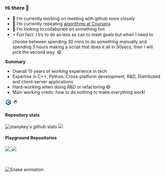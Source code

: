 ### Hi there 👋

- 🔭 I’m currently working on meeting with github more closely
- 🌱 I’m currently repeating [algorithms at Coursera](https://www.coursera.org/learn/algorithms-part1)
- 👯 I’m looking to collaborate on something fun 
- ⚡  Fun fact: I try to do as less as can to meet goals but when I need to choose between spending 30 mins to do something manually and spending 5 hours making a script that does it all in 30secs, then I will pick the second way. 😄

**Summary**
- Overall 15 years of working experience in tech
- Expertise in C++, Python, Cross-platform development, R&D, Distributed and client-server applications
- Hard-working when doing R&D or refactoring 😄
- Main working credo: how to do nothing to make everything work!

<code><img height="20" src="https://raw.githubusercontent.com/github/explore/80688e429a7d4ef2fca1e82350fe8e3517d3494d/topics/cpp/cpp.png"></code>
<code><img height="20" src="https://raw.githubusercontent.com/github/explore/80688e429a7d4ef2fca1e82350fe8e3517d3494d/topics/python/python.png"></code>

#### Repository stats
<div>
  <img height="135px" src="https://github-readme-stats.vercel.app/api?username=stanykey&theme=buefy&show_icons=true&hide_title=true&hide_rank=true&include_all_commits=true&count_private=true&line_height=21" alt="stanykey's github stats" />
  <img height="135px" src="https://github-readme-stats.vercel.app/api/top-langs/?username=stanykey&theme=buefy&show_icons=true&hide_title=true&layout=compact&line_height=21" />
</div>

#### Playground Repositories
<div>
  <a href="https://github.com/stanykey/wheels">
    <img src="https://github-readme-stats.vercel.app/api/pin/?username=stanykey&repo=wheels&theme=buefy" />
  </a>
  <a href="https://github.com/stanykey/puzzles">
    <img src="https://github-readme-stats.vercel.app/api/pin/?username=stanykey&repo=puzzles&theme=buefy" />
  </a>
<div>

<br />
<br />

![Snake animation](https://github.com/stanykey/stanykey/blob/output/github-contribution-grid-snake-light.svg)

